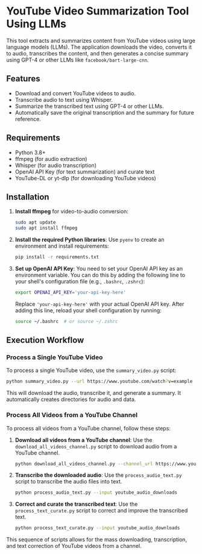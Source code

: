 # YouTube Video Summarization Tool Using LLMs

This tool extracts and summarizes content from YouTube videos using large language models (LLMs). The application downloads the video, converts it to audio, transcribes the content, and then generates a concise summary using GPT-4 or other LLMs like `facebook/bart-large-cnn`.

## Features

- Download and convert YouTube videos to audio.
- Transcribe audio to text using Whisper.
- Summarize the transcribed text using GPT-4 or other LLMs.
- Automatically save the original transcription and the summary for future reference.

## Requirements

- Python 3.8+
- ffmpeg (for audio extraction)
- Whisper (for audio transcription)
- OpenAI API Key (for text summarization) and curate text
- YouTube-DL or yt-dlp (for downloading YouTube videos)

## Installation

1. **Install ffmpeg** for video-to-audio conversion:

   ```bash
   sudo apt update
   sudo apt install ffmpeg
   ```

2. **Install the required Python libraries**:
   Use `pyenv` to create an environment and install requirements:
   ```sh
   pip install -r requirements.txt
   ```

3. **Set up OpenAI API Key**:
   You need to set your OpenAI API key as an environment variable. You can do this by adding the following line to your shell's configuration file (e.g., `.bashrc`, `.zshrc`):

   ```bash
   export OPENAI_API_KEY='your-api-key-here'
   ```

   Replace `'your-api-key-here'` with your actual OpenAI API key. After adding this line, reload your shell configuration by running:

   ```bash
   source ~/.bashrc  # or source ~/.zshrc
   ```

## Execution Workflow

### Process a Single YouTube Video

To process a single YouTube video, use the `summary_video.py` script:

```sh
python summary_video.py --url https://www.youtube.com/watch?v=example
```

This will download the audio, transcribe it, and generate a summary. It automatically creates directories for audio and data.

### Process All Videos from a YouTube Channel

To process all videos from a YouTube channel, follow these steps:

1. **Download all videos from a YouTube channel**:
   Use the `download_all_videos_channel.py` script to download audio from a YouTube channel.
   ```sh
   python download_all_videos_channel.py --channel_url https://www.youtube.com/@herostartup4493 --output youtube_audio_downloads
   ```

2. **Transcribe the downloaded audio**:
   Use the `process_audio_text.py` script to transcribe the audio files into text.
   ```sh
   python process_audio_text.py --input youtube_audio_downloads
   ```

3. **Correct and curate the transcribed text**:
   Use the `process_text_curate.py` script to correct and improve the transcribed text.
   ```sh
   python process_text_curate.py --input youtube_audio_downloads
   ```

This sequence of scripts allows for the mass downloading, transcription, and text correction of YouTube videos from a channel.
